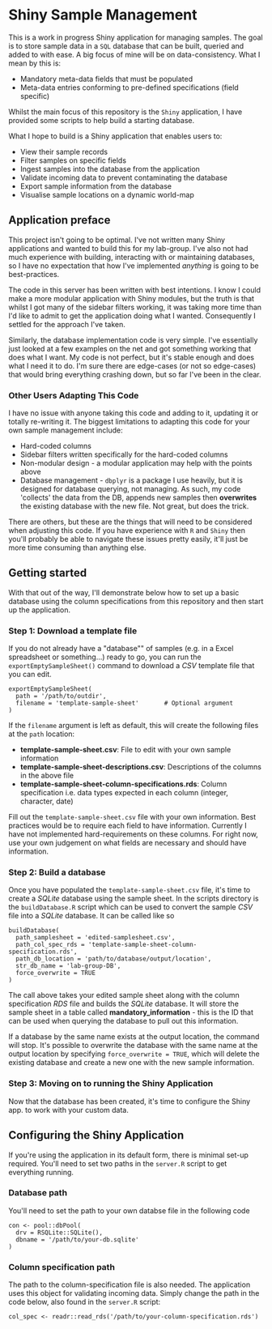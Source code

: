 # Shiny Sample Management

This is a work in progress Shiny application for managing samples. The goal is
to store sample data in a `SQL` database that can be built, queried and added
to with ease. A big focus of mine will be on data-consistency. What I mean by
this is:

* Mandatory meta-data fields that must be populated
* Meta-data entries conforming to pre-defined specifications (field specific)

Whilst the main focus of this repository is the `Shiny` application,
I have provided some scripts to help build a starting database.

What I hope to build is a Shiny application that enables users to:

* View their sample records
* Filter samples on specific fields
* Ingest samples into the database from the application
* Validate incoming data to prevent contaminating the database
* Export sample information from the database
* Visualise sample locations on a dynamic world-map

## Application preface

This project isn't going to be optimal. I've not written many Shiny applications
and wanted to build this for my lab-group. I've also not had much experience
with building, interacting with or maintaining databases, so I have no expectation
that how I've implemented *anything* is going to be best-practices.

The code in this server has been written with best intentions. I know I
could make a more modular application with Shiny modules, but the truth is that
whilst I got many of the sidebar filters working, it was taking more time than
I'd like to admit to get the application doing what I wanted. Consequently I
settled for the approach I've taken.

Similarly, the database implementation code is very simple. I've essentially
just looked at a few examples on the net and got something working that does
what I want. My code is not perfect, but it's stable enough and does what I need
it to do. I'm sure there are edge-cases (or not so edge-cases) that would bring
everything crashing down, but so far I've been in the clear.

### Other Users Adapting This Code

I have no issue with anyone taking this code and adding to it, updating it or
totally re-writing it. The biggest limitations to adapting this code for your
own sample management include:

- Hard-coded columns
- Sidebar filters written specifically for the hard-coded columns
- Non-modular design - a modular application may help with the points above
- Database management - `dbplyr` is a package I use heavily, but it is designed
for database querying, not managing. As such, my code 'collects' the data from
the DB, appends new samples then **overwrites** the existing database with the
new file. Not great, but does the trick.

There are others, but these are the things that will need to be considered when
adjusting this code. If you have experience with `R` and `Shiny` then you'll
probably be able to navigate these issues pretty easily, it'll just be more
time consuming than anything else.

## Getting started

With that out of the way, I'll demonstrate below how to set up a basic database
using the column specifications from this repository and then start up the
application.

### Step 1: Download a template file

If you do not already have a "database"" of samples (e.g. in a Excel spreadsheet
or something...) ready to go, you can run the `exportEmptySampleSheet()` command
to download a *CSV* template file that you can edit.

```{r}
exportEmptySampleSheet(
  path = '/path/to/outdir',
  filename = 'template-sample-sheet'       # Optional argument
)
```

If the `filename` argument is left as default, this will create the following
files at the `path` location:

- **template-sample-sheet.csv**: File to edit with your own sample information
- **template-sample-sheet-descriptions.csv**: Descriptions of the columns in the
above file
- **template-sample-sheet-column-specifications.rds**: Column specification i.e.
data types expected in each column (integer, character, date)

Fill out the `template-sample-sheet.csv` file with your own information. Best
practices would be to require each field to have information. Currently I have
not implemented hard-requirements on these columns. For right now, use your
own judgement on what fields are necessary and should have information.

### Step 2: Build a database

Once you have populated the `template-sample-sheet.csv` file, it's time to create
a *SQLite* database using the sample sheet. In the scripts directory is the
`buildDatabase.R` script which can be used to convert the sample *CSV* file into
a *SQLite* database. It can be called like so

```{r}
buildDatabase(
  path_samplesheet = 'edited-samplesheet.csv',
  path_col_spec_rds = 'template-sample-sheet-column-specification.rds',
  path_db_location = 'path/to/database/output/location',
  str_db_name = 'lab-group-DB',
  force_overwrite = TRUE
)
```

The call above takes your edited sample sheet along with the column specification
*RDS* file and builds the *SQLite* database. It will store the sample sheet in a
table called **mandatory_information** - this is the ID that can be used when
querying the database to pull out this information.

If a database by the same name exists at the output location, the command will
stop. It's possible to overwrite the database with the same name at the output
location by specifying `force_overwrite = TRUE`, which will delete the existing
database and create a new one with the new sample information.

### Step 3: Moving on to running the Shiny Application

Now that the database has been created, it's time to configure the Shiny app.
to work with your custom data.

## Configuring the Shiny Application

If you're using the application in its default form, there is minimal set-up
required. You'll need to set two paths in the `server.R` script to get
everything running.

### Database path

You'll need to set the path to your own databse file in the following code

```{r}
con <- pool::dbPool(
  drv = RSQLite::SQLite(),
  dbname = '/path/to/your-db.sqlite'
)
```

### Column specification path

The path to the column-specification file is also needed. The application uses
this object for validating incoming data. Simply change the path in the code
below, also found in the `server.R` script:

```{r}
col_spec <- readr::read_rds('/path/to/your-column-specification.rds')
```
